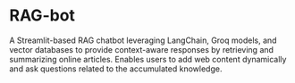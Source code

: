 # RAG-bot
A Streamlit-based RAG chatbot leveraging LangChain, Groq models, and vector databases to provide context-aware responses by retrieving and summarizing online articles. Enables users to add web content dynamically and ask questions related to the accumulated knowledge.
